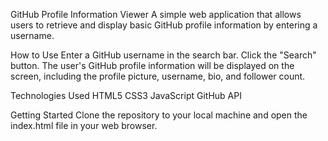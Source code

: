 
GitHub Profile Information Viewer
A simple web application that allows users to retrieve and display basic GitHub profile information by entering a username.


How to Use
Enter a GitHub username in the search bar.
Click the "Search" button.
The user's GitHub profile information will be displayed on the screen, including the profile picture, username, bio, and follower count.


Technologies Used
HTML5
CSS3
JavaScript
GitHub API


Getting Started
Clone the repository to your local machine and open the index.html file in your web browser.

